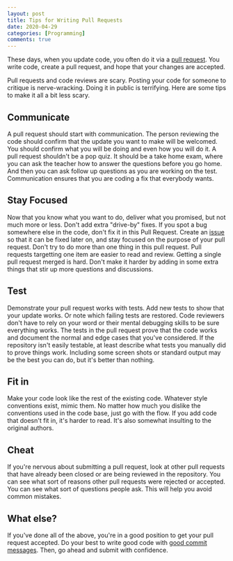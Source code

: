 ```yaml
---
layout: post
title: Tips for Writing Pull Requests
date: 2020-04-29
categories: [Programming]
comments: true
---
```

These days, when you update code, you often do it via a [pull request](https://help.github.com/en/github/collaborating-with-issues-and-pull-requests/about-pull-requests). You write code, create a pull request, and hope that your changes are accepted.

Pull requests and code reviews are scary. Posting your code for someone to critique is nerve-wracking. Doing it in public is terrifying. Here are some tips to make it all a bit less scary.

## Communicate

A pull request should start with communication. The person reviewing the code should confirm that the update you want to make will be welcomed. You should confirm what you will be doing and even how you will do it. A pull request shouldn't be a pop quiz. It should be a take home exam, where you can ask the teacher how to answer the questions before you go home. And then you can ask follow up questions as you are working on the test. Communication ensures that you are coding a fix that everybody wants.

## Stay Focused

Now that you know what you want to do, deliver what you promised, but not much more or less. Don't add extra "drive-by" fixes. If you spot a bug somewhere else in the code, don't fix it in this Pull Request. Create an [issue](https://help.github.com/en/github/managing-your-work-on-github/about-issues) so that it can be fixed later on, and stay focused on the purpose of your pull request. Don't try to do more than one thing in this pull request. Pull requests targetting one item are easier to read and review. Getting a single pull request merged is hard. Don't make it harder by adding in some extra things that stir up more questions and discussions.

## Test

Demonstrate your pull request works with tests. Add new tests to show that your update works. Or note which failing tests are restored. Code reviewers don't have to rely on your word or their mental debugging skills to be sure everything works. The tests in the pull request prove that the code works and document the normal and edge cases that you've considered. If the repository isn't easily testable, at least describe what tests you manually did to prove things work. Including some screen shots or standard output may be the best you can do, but it's better than nothing.

## Fit in

Make your code look like the rest of the existing code. Whatever style conventions exist, mimic them. No matter how much you dislike the conventions used in the code base, just go with the flow. If you add code that doesn't fit in, it's harder to read. It's also somewhat insulting to the original authors.

## Cheat

If you're nervous about submitting a pull request, look at other pull requests that have already been closed or are being reviewed in the repository. You can see what sort of reasons other pull requests were rejected or accepted. You can see what sort of questions people ask. This will help you avoid common mistakes.

## What else?

If you've done all of the above, you're in a good position to get your pull request accepted. Do your best to write good code with [good commit messages](https://chris.beams.io/posts/git-commit/). Then, go ahead and submit with confidence.
